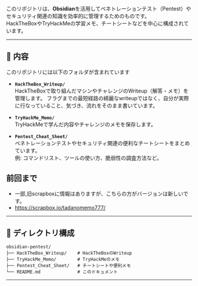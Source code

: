 
このリポジトリは、**Obsidian**を活用してペネトレーションテスト（Pentest）やセキュリティ関連の知識を効率的に管理するためのものです。  
HackTheBoxやTryHackMeの学習メモ、チートシートなどを中心に構成されています。

---

## 📖 内容

このリポジトリには以下のフォルダが含まれています

- **`HackTheBox_Writeup/`**  
    HackTheBoxで取り組んだマシンやチャレンジのWriteup（解答・メモ）を管理します。
    フラグまでの最短経路の綺麗なwriteupではなく、自分が実際に行なっていること、気づき、流れをそのまま書いています。
- **`TryHackMe_Memo/`**  
    TryHackMeで学んだ内容やチャレンジのメモを保存します。
    
- **`Pentest_Cheat_Sheet/`**  
    ペネトレーションテストやセキュリティ関連の便利なチートシートをまとめています。  
    例: コマンドリスト、ツールの使い方、脆弱性の調査方法など。
    
## 前回まで
- 一部,旧scrapboxに情報はありますが、こちらの方がバージョンは新しいです。
- https://scrapbox.io/tadanomemo777/
---

## 📂 ディレクトリ構成

```plaintext
obsidian-pentest/
├── HackTheBox_Writeup/    # HackTheBoxのWriteup
├── TryHackMe_Memo/        # TryHackMeのメモ
├── Pentest_Cheat_Sheet/   # チートシートや便利メモ
└── README.md              # このドキュメント
```

---
